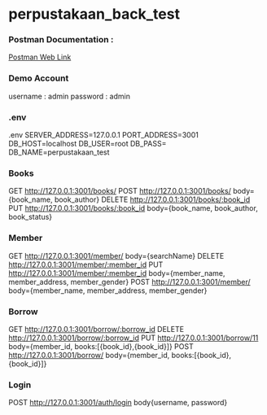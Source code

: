 # perpustakaan_back_test

### Postman Documentation : 
[Postman Web Link](https://web.postman.co/collections/10104517-053c9385-4e38-4d51-b1db-eeb7267be09f?version=latest&workspace=25e91d59-a40e-494b-86a7-05feab422e18)

### Demo Account
username : admin
password : admin

### .env
.env
SERVER_ADDRESS=127.0.0.1
PORT_ADDRESS=3001
DB_HOST=localhost
DB_USER=root
DB_PASS=
DB_NAME=perpustakaan_test

### Books
GET http://127.0.0.1:3001/books/
POST http://127.0.0.1:3001/books/ body={book_name, book_author}
DELETE http://127.0.0.1:3001/books/:book_id
PUT http://127.0.0.1:3001/books/:book_id body={book_name, book_author, book_status}

### Member
GET http://127.0.0.1:3001/member/ body={searchName}
DELETE http://127.0.0.1:3001/member/:member_id
PUT http://127.0.0.1:3001/member/:member_id body={member_name, member_address, member_gender}
POST http://127.0.0.1:3001/member/ body={member_name, member_address, member_gender}

### Borrow 
GET http://127.0.0.1:3001/borrow/:borrow_id
DELETE http://127.0.0.1:3001/borrow/:borrow_id
PUT http://127.0.0.1:3001/borrow/11 body={member_id, books:[{book_id},{book_id}]}
POST http://127.0.0.1:3001/borrow/ body={member_id, books:[{book_id},{book_id}]}

### Login
POST http://127.0.0.1:3001/auth/login  body{username, password}
